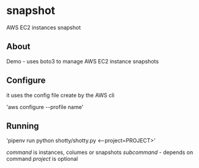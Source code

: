 # snapshot
AWS EC2 instances snapshot

## About

Demo - uses boto3 to manage AWS EC2 instance snapshots

## Configure

it uses the config file create by the AWS cli

'aws configure --profile name'

## Running

'pipenv run python shotty/shotty.py <command> <subcommand> <--project=PROJECT>'

*command* is instances, columes or snapshots
*subcommand* - depends on command
*project* is optional